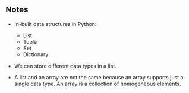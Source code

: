 ## Notes

- In-built data structures in Python:
    - List
    - Tuple
    - Set
    - Dictionary

- We can store different data types in a list.
- A list and an array are not the same because an array supports just a single data type. An array is a collection of homogeneous elements.

